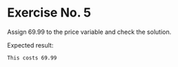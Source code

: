 # Exercise No. 5


Assign 69.99 to the price variable and check the solution.


Expected result:


    This costs 69.99


